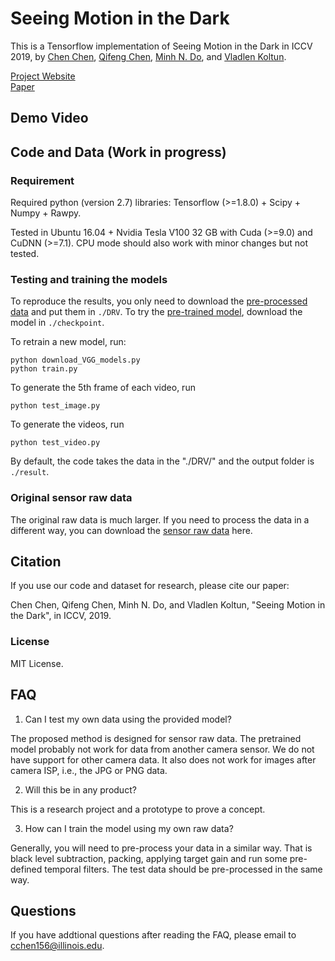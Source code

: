 # Seeing Motion in the Dark 

This is a Tensorflow implementation of Seeing Motion in the Dark in ICCV 2019, by [Chen Chen](http://cchen156.web.engr.illinois.edu/), [Qifeng Chen](http://cqf.io/), [Minh N. Do](http://minhdo.ece.illinois.edu), and [Vladlen Koltun](http://vladlen.info/).  

[Project Website](http://cchen156.web.engr.illinois.edu/SMID.html)<br/>
[Paper](http://vladlen.info/papers/DRV.pdf)<br/>


## Demo Video


## Code and Data (Work in progress)

### Requirement
Required python (version 2.7) libraries: Tensorflow (>=1.8.0) + Scipy + Numpy + Rawpy.

Tested in Ubuntu 16.04 + Nvidia Tesla V100 32 GB with Cuda (>=9.0) and CuDNN (>=7.1). CPU mode should also work with minor changes but not tested.

### Testing and training the models

To reproduce the results, you only need to download the [pre-processed data]() and put them in ```./DRV```. To try the [pre-trained model](https://drive.google.com/drive/folders/1OO97dDJp9GlqijGfcvKpas2PZB0q9o8n?usp=sharing), download the model in ```./checkpoint```.

To retrain a new model, run: 
```
python download_VGG_models.py
python train.py
```

To generate the 5th frame of each video, run 
```
python test_image.py
```

To generate the videos, run 
```
python test_video.py
```

By default, the code takes the data in the "./DRV/" and the output folder is ```./result```.


### Original sensor raw data

The original raw data is much larger. If you need to process the data in a different way, you can download the [sensor raw data]() here.

## Citation
If you use our code and dataset for research, please cite our paper:

Chen Chen, Qifeng Chen, Minh N. Do, and Vladlen Koltun, "Seeing Motion in the Dark", in ICCV, 2019.

### License
MIT License.

## FAQ
1. Can I test my own data using the provided model? 

The proposed method is designed for sensor raw data. The pretrained model probably not work for data from another camera sensor. We do not have support for other camera data. It also does not work for images after camera ISP, i.e., the JPG or PNG data.

2. Will this be in any product?

This is a research project and a prototype to prove a concept. 

3. How can I train the model using my own raw data? 

Generally, you will need to pre-process your data in a similar way. That is black level subtraction, packing, applying target gain and run some pre-defined temporal filters. The test data should be pre-processed in the same way.


## Questions
If you have addtional questions after reading the FAQ, please email to cchen156@illinois.edu.

